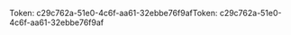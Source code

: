 <span data-ttu-id="479c2-101">Token: c29c762a-51e0-4c6f-aa61-32ebbe76f9af</span><span class="sxs-lookup"><span data-stu-id="479c2-101">Token: c29c762a-51e0-4c6f-aa61-32ebbe76f9af</span></span>